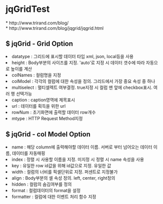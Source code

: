 # jqGridTest

<div>
<label>* http://www.trirand.com/blog/</label><br>
<label>* http://www.trirand.com/blog/jqgrid/jqgrid.html</label>
<h2>$ jqGrid - Grid Option</h2>
<li>datatype : 그리드에 표시할 데이터 타입 xml, json, local등을 사용</li>
<li>height : Body부분의 사이즈를 지정. 'auto'로 지정 시 데이터 갯수에 따라 자동으로 높이를 계산</li>
<li>colNames : 컬럼명을 지정</li>
<li>colModel : 각각의 컬럼에 대한 속성을 정의. 그리드에서 가장 중요 속성 중 하나</li>
<li>multiselect : 멀티셀렉트 여부결정. true지정 시 컬럼 맨 앞에 checkbox표시. 여러 행 선택가능</li>
<li>caption : caption영역에 제목표시</li>
<li>url : 데이터를 획득을 위한 url</li>
<li>rowNum : 초기화면에 출력할 데이터 row개수</li>
<li>mtype : HTTP Request Method지정</li>
<h2>$ jqGrid - col Model Option</h2>
<li>name : 해당 column에 출력해야할 데이터 이름. 서버로 부터 넘어오는 데이터 이름, 데이터를 자동매핑</li>
<li>index : 정렬 시 사용할 이름을 지정. 미지정 시 정렬 시 name 속성을 사용</li>
<li>key : 유일한 row id값을 위해 id값으로 지정. 유일한 값</li>
<li>width : 컬럼의 너비를 픽셀단위로 지정. 퍼센트로 지정불가</li>
<li>align : Body부분의 셀 속성 정의. left, center, right정의</li>
<li>hidden : 컬럼의 숨김여부를 정의</li>
<li>format : 컬럼데이터의 format을 설정</li>
<li>formatter : 컬럼에 대한 이벤트 처리 함수 지정</li>
